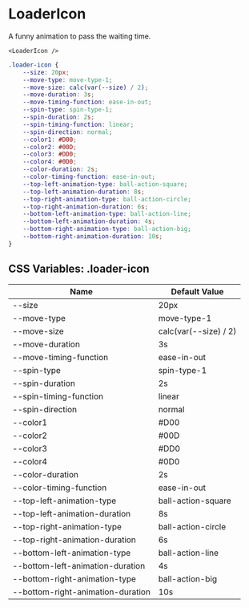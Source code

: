# LoaderIcon

A funny animation to pass the waiting time.

```razor
<LoaderIcon />
```

```css
.loader-icon {
    --size: 20px;
    --move-type: move-type-1;
    --move-size: calc(var(--size) / 2);
    --move-duration: 3s;
    --move-timing-function: ease-in-out;
    --spin-type: spin-type-1;
    --spin-duration: 2s;
    --spin-timing-function: linear;
    --spin-direction: normal;
    --color1: #D00;
    --color2: #00D;
    --color3: #DD0;
    --color4: #0D0;
    --color-duration: 2s;
    --color-timing-function: ease-in-out;
    --top-left-animation-type: ball-action-square;
    --top-left-animation-duration: 8s;
    --top-right-animation-type: ball-action-circle;
    --top-right-animation-duration: 6s;
    --bottom-left-animation-type: ball-action-line;
    --bottom-left-animation-duration: 4s;
    --bottom-right-animation-type: ball-action-big;
    --bottom-right-animation-duration: 10s;
}
```


## CSS Variables: .loader-icon

| **Name**                          | **Default Value**     |
| --------------------------------- | --------------------- |
| --size                            | 20px                  |
| --move-type                       | move-type-1           |
| --move-size                       | calc(var(--size) / 2) |
| --move-duration                   | 3s                    |
| --move-timing-function            | ease-in-out           |
| --spin-type                       | spin-type-1           |
| --spin-duration                   | 2s                    |
| --spin-timing-function            | linear                |
| --spin-direction                  | normal                |
| --color1                          | #D00                  |
| --color2                          | #00D                  |
| --color3                          | #DD0                  |
| --color4                          | #0D0                  |
| --color-duration                  | 2s                    |
| --color-timing-function           | ease-in-out           |
| --top-left-animation-type         | ball-action-square    |
| --top-left-animation-duration     | 8s                    |
| --top-right-animation-type        | ball-action-circle    |
| --top-right-animation-duration    | 6s                    |
| --bottom-left-animation-type      | ball-action-line      |
| --bottom-left-animation-duration  | 4s                    |
| --bottom-right-animation-type     | ball-action-big       |
| --bottom-right-animation-duration | 10s                   |
